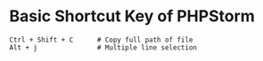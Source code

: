 # Basic Shortcut Key of PHPStorm

```
Ctrl + Shift + C      # Copy full path of file
Alt + j               # Multiple line selection

```
